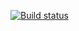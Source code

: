 [![Build status](https://ci.appveyor.com/api/projects/status/n6pv8s4i9xs5hfyv/branch/main?svg=true)](https://ci.appveyor.com/project/lollygolly/javaunit-hw4-2/branch/main)
